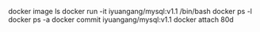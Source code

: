 docker image ls
docker run -it iyuangang/mysql:v1.1 /bin/bash
docker ps -l
docker ps -a
docker commit iyuangang/mysql:v1.1
docker attach 80d
